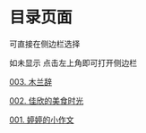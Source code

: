 
# 目录页面

可直接在侧边栏选择

如未显示 点击左上角即可打开侧边栏

[003. 木兰辞](./003.html)

[002. 佳欣的美食时光](./002.html)

[001. 婷婷的小作文](./001.html)